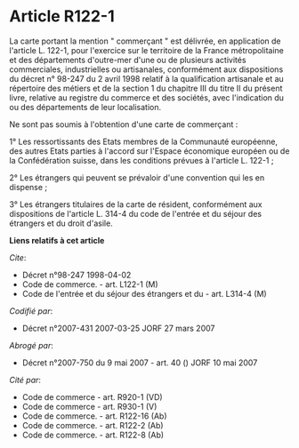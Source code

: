 # Article R122-1

La carte portant la mention " commerçant " est délivrée, en application de l'article L. 122-1, pour l'exercice sur le
territoire de la France métropolitaine et des départements d'outre-mer d'une ou de plusieurs activités commerciales,
industrielles ou artisanales, conformément aux dispositions du décret n° 98-247 du 2 avril 1998 relatif à la qualification
artisanale et au répertoire des métiers et de la section 1 du chapitre III du titre II du présent livre, relative au registre
du commerce et des sociétés, avec l'indication du ou des départements de leur localisation.

Ne sont pas soumis à l'obtention d'une carte de commerçant :

1° Les ressortissants des Etats membres de la Communauté européenne, des autres Etats parties à l'accord sur l'Espace
économique européen ou de la Confédération suisse, dans les conditions prévues à l'article L. 122-1 ;

2° Les étrangers qui peuvent se prévaloir d'une convention qui les en dispense ;

3° Les étrangers titulaires de la carte de résident, conformément aux dispositions de l'article L. 314-4 du code de l'entrée
et du séjour des étrangers et du droit d'asile.

**Liens relatifs à cet article**

_Cite_:

  - Décret n°98-247 1998-04-02
  - Code de commerce. - art. L122-1 (M)
  - Code de l'entrée et du séjour des étrangers et du  - art. L314-4 (M)

_Codifié par_:

  - Décret n°2007-431 2007-03-25 JORF 27 mars 2007

_Abrogé par_:

  - Décret n°2007-750 du 9 mai 2007 - art. 40 () JORF 10 mai 2007

_Cité par_:

  - Code de commerce - art. R920-1 (VD)
  - Code de commerce - art. R930-1 (V)
  - Code de commerce. - art. R122-16 (Ab)
  - Code de commerce. - art. R122-2 (Ab)
  - Code de commerce. - art. R122-8 (Ab)
